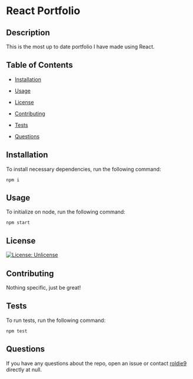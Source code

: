 # React Portfolio

## Description

This is the most up to date portfolio I have made using React.
        
## Table of Contents
        
* [Installation](#installation)
        
* [Usage](#usage)
        
* [License](#license)
        
* [Contributing](#contributing)
        
* [Tests](#tests)
        
* [Questions](#questions)
        
## Installation
        
To install necessary dependencies, run the following command:
        
```
npm i
```
        
## Usage

To initialize on node, run the following command:

```
npm start
```

        
## License

[![License: Unlicense](https://img.shields.io/badge/license-Unlicense-blue.svg)](http://unlicense.org/)
        
## Contributing
        
Nothing specific, just be great!

## Tests
        
To run tests, run the following command:
        
```
npm test
```
        
## Questions
        
If you have any questions about the repo, open an issue or contact [roldie9](https://api.github.com/users/roldie9) directly at null.